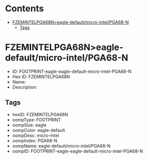 



Contents
========

* [FZEMINTELPGA68N>eagle-default/micro-intel/PGA68-N](#fzemintelpga68neagle-defaultmicro-intelpga68-n)
	* [Tags](#tags)

# FZEMINTELPGA68N>eagle-default/micro-intel/PGA68-N

- ID: FOOTPRINT-eagle-eagle-default-micro-intel-PGA68-N
- Hex ID: FZEMINTELPGA68N
- Name: 
- Description: 

## Tags

- hexID: FZEMINTELPGA68N
- oompType: FOOTPRINT
- oompSize: eagle
- oompColor: eagle-default
- oompDesc: micro-intel
- oompIndex: PGA68-N
- oompName: eagle-default/micro-intel/PGA68-N
- oompID: FOOTPRINT-eagle-eagle-default-micro-intel-PGA68-N
